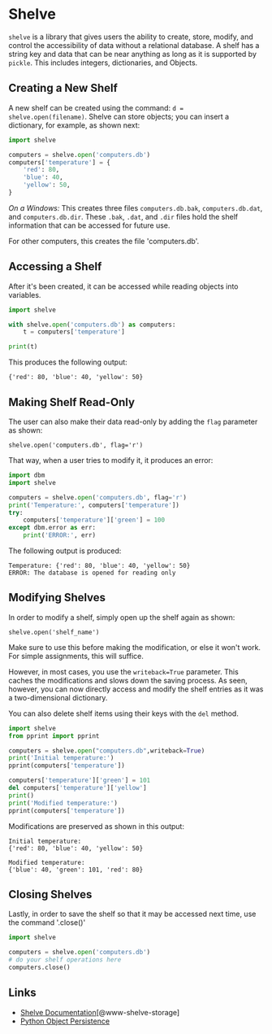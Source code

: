 # Shelve

`shelve` is a library that gives users the ability to create, store,
modify, and control the accessibility of data without a relational
database. A shelf has a string key and data that can be near anything
as long as it is supported by `pickle`. This includes integers,
dictionaries, and Objects.

## Creating a New Shelf

A new shelf can be created using the command: `d =
shelve.open(filename)`.  Shelve can store objects; you can insert a
dictionary, for example, as shown next:

```python
import shelve

computers = shelve.open('computers.db')
computers['temperature'] = {
    'red': 80,
    'blue': 40,
    'yellow': 50,
}
```

*On a Windows:*
This creates three files `computers.db.bak`, `computers.db.dat`, and
`computers.db.dir`. These `.bak`, `.dat`, and `.dir` files hold the
shelf information that can be accessed for future use.

For other computers, this creates the file 'computers.db'.

## Accessing a Shelf

After it's been created, it can be accessed while reading objects into
variables.

```python
import shelve

with shelve.open('computers.db') as computers:
    t = computers['temperature']

print(t)
```

This produces the following output:

```
{'red': 80, 'blue': 40, 'yellow': 50}
```

## Making Shelf Read-Only

The user can also make their data read-only by adding the `flag`
parameter as shown:

```
shelve.open('computers.db', flag='r')
```

That way, when a user tries to modify it, it produces an error:

```python
import dbm
import shelve

computers = shelve.open('computers.db', flag='r')
print('Temperature:', computers['temperature'])
try:
    computers['temperature']['green'] = 100
except dbm.error as err:
    print('ERROR:', err)
```

The following output is produced:

```
Temperature: {'red': 80, 'blue': 40, 'yellow': 50}
ERROR: The database is opened for reading only
```

## Modifying Shelves

In order to modify a shelf, simply open up the shelf again as shown:

```
shelve.open('shelf_name')
```

Make sure to use this before making the modification, or else it won't
work.  For simple assignments, this will suffice.

However, in most cases, you use the `writeback=True` parameter. This
caches the modifications and slows down the saving process. As seen,
however, you can now directly access and modify the shelf entries as
it was a two-dimensional dictionary.

You can also delete shelf items using their keys with the `del`
method.

```python
import shelve
from pprint import pprint

computers = shelve.open("computers.db",writeback=True)
print('Initial temperature:')
pprint(computers['temperature'])

computers['temperature']['green'] = 101
del computers['temperature']['yellow']
print()
print('Modified temperature:')
pprint(computers['temperature'])
```

Modifications are preserved as shown in this output:

```
Initial temperature:
{'red': 80, 'blue': 40, 'yellow': 50}

Modified temperature:
{'blue': 40, 'green': 101, 'red': 80}
```

## Closing Shelves

Lastly, in order to save the shelf so that it may be accessed next
time, use the command '.close()'

```python
import shelve

computers = shelve.open('computers.db')
# do your shelf operations here
computers.close()
```

## Links

* [Shelve Documentation](https://pymotw.com/3/shelve/index.html)[@www-shelve-storage]
* [Python Object Persistence](https://docs.python.org/3/library/shelve.html>)
